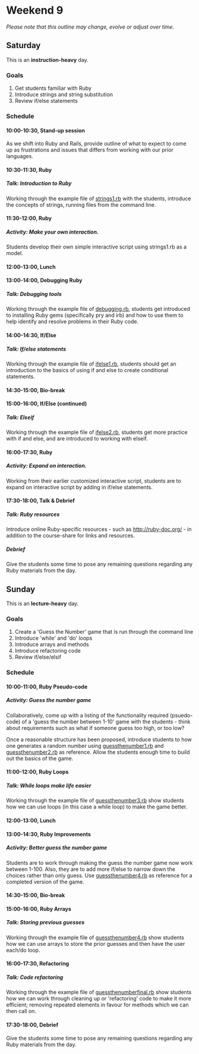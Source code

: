 # Weekend 9
*Please note that this outline may change, evolve or adjust over time.*

## Saturday
This is an **instruction-heavy** day.

### Goals
1. Get students familiar with Ruby
2. Introduce strings and string substitution
3. Review if/else statements


### Schedule
#### 10:00-10:30, Stand-up session
As we shift into Ruby and Rails, provide outline of what to expect to come up as frustrations and issues that differs from working with our prior languages.


#### 10:30-11:30, Ruby
##### Talk: Introduction to Ruby
Working through the example file of [strings1.rb](strings1.rb) with the students, introduce the concepts of strings, running files from the command line.


#### 11:30-12:00, Ruby
##### Activity: Make your own interaction.
Students develop their own simple interactive script using strings1.rb as a model.


#### 12:00-13:00, Lunch

#### 13:00-14:00, Debugging Ruby
##### Talk: Debugging tools
Working through the example file of [debugging.rb](debugging.rb), students get introduced to installing Ruby gems (specifically pry and irb) and how to use them to help identify and resolve problems in their Ruby code.


#### 14:00-14:30, If/Else
##### Talk: If/else statements
Working through the example file of [ifelse1.rb](ifelse1.rb), students should get an introduction to the basics of using if and else to create conditional statements.


#### 14:30-15:00, Bio-break

#### 15:00-16:00, If/Else (continued)
##### Talk: Elseif
Working through the example file of [ifelse2.rb](ifelse2.rb), students get more practice with if and else, and are introduced to working with elseif.

#### 16:00-17:30, Ruby
##### Activity: Expand on interaction.
Working from their earlier customized interactive script, students are to expand on interactive script by adding in if/else statements.


#### 17:30-18:00, Talk & Debrief
##### Talk: Ruby resources 
Introduce online Ruby-specific resources - such as http://ruby-doc.org/ - in addition to the course-share for links and resources.

##### Debrief
Give the students some time to pose any remaining questions regarding any Ruby materials from the day.




## Sunday
This is an **lecture-heavy** day.

### Goals
1. Create a 'Guess the Number' game that is run through the command line
2. Introduce 'while' and 'do' loops
3. Introduce arrays and methods
4. Introduce refactoring code
5. Review if/else/elsif

### Schedule
#### 10:00-11:00, Ruby Pseudo-code
##### Activity: Guess the number game
Collaboratively, come up with a listing of the functionality required (psuedo-code) of a 'guess the number between 1-10' game with the students - think about requirements such as what if someone guess too high, or too low? 

Once a reasonable structure has been proposed, introduce students to how one generates a random number using [guessthenumber1.rb](guessthenumber1.rb) and [guessthenumber2.rb](guessthenumber2.rb) as reference. Allow the students enough time to build out the basics of the game.


#### 11:00-12:00, Ruby Loops
##### Talk: While loops make life easier
Working through the example file of [guessthenumber3.rb](guessthenumber3.rb) show students how we can use loops (in this case a while loop) to make the game better.

#### 12:00-13:00, Lunch


#### 13:00-14:30, Ruby Improvements
##### Activity: Better guess the number game
Students are to work through making the guess the number game now work between 1-100. Also, they are to add more if/else to narrow down the choices rather than only guess. Use [guessthenumber4.rb](guessthenumber4.rb) as reference for a completed version of the game.

#### 14:30-15:00, Bio-break


#### 15:00-16:00, Ruby Arrays
##### Talk: Storing previous guesses
Working through the example file of [guessthenumber4.rb](guessthenumber4.rb) show students how we can use arrays to store the prior guesses and then have the user each/do loop.


#### 16:00-17:30, Refactoring
##### Talk: Code refactoring
Working through the example file of [guessthenumberfinal.rb](guessthenumberfinal.rb) show students how we can work through cleaning up or 'refactoring' code to make it more efficient; removing repeated elements in favour for methods which we can then call on.


#### 17:30-18:00, Debrief
Give the students some time to pose any remaining questions regarding any Ruby materials from the day.



